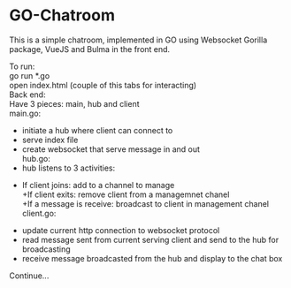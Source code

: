 # GO-Chatroom
This is a simple chatroom, implemented in GO using Websocket Gorilla package, VueJS and Bulma in the front end.

To run:
<br>
go run *.go<br>
open index.html (couple of this tabs for interacting)
<br>
Back end:<br>
Have 3 pieces: main, hub and client <br>
main.go: <br>
- initiate a hub where client can connect to<br>
- serve index file<br>
- create websocket that serve message in and out <br>
hub.go: <br>
- hub listens to 3 activities:<br>
+ If client joins: add to a channel to manage <br>
+If client exits: remove client from a managemnet chanel <br>
+If a message is receive: broadcast to client in management chanel <br>
client.go: <br>
- update current http connection to websocket protocol <br>
- read message sent from current serving client and send to the hub for broadcasting<br>
- receive message broadcasted from the hub and display to the chat box <br>

Continue...
